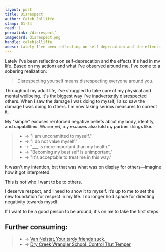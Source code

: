 ```yaml
---
layout: post
title: Disrespect
author: Caleb Jolliffe
stamp: 01-24
read: 1
permalink: /disrespect/
imagecard: disrespect.png
handle: calebjolliffe
xdesc: Lately I've been reflecting on self-deprecation and the effects it's had in my life. Based on my actions and what I've observed around me, I've come to a sobering realization...
---
```


Lately I've been reflecting on self-deprecation and the effects it's had in my life. Based on my actions and what I've observed around me, I've come to a sobering realization:

> Disrespecting yourself means disrespecting everyone around you.

Throughout my adult life, I've struggled to take care of my physical and mental wellbeing. It's the biggest way I've inadvertently disrespected others. When I saw the damage I was doing to myself, I also saw the damage I was doing to others. I'm now taking serious measures to correct it.

My "simple" excuses reinforced negative beliefs about my body, identity, and capabilities. Worse yet, my excuses also told my partner things like:

> - → "I am uncommitted to myself."
> - → "I do not value myself."
> - → "___ is more important than my health."
> - → "Becoming my best self is unimportant."
> - → "It's acceptable to treat me in this way."

It wasn't my intention, but that was what was on display for others—imagine how it got interpreted.

This is not who I want to be to others.

I deserve respect, and I need to show it to myself. It's up to me to set the new foundation for respect in my life. I no longer hold space for directing negativity towards myself.

If I want to be a good person to be around, it's on me to take the first steps.

## Further consuming:
> - → [Van Neistat, Your tardy friends suck.](https://youtu.be/Hm4mr7jzSpQ?si=fS9_BKXyE_PrYDIs)
> - → [Dry Creek Wrangler School, Control That Temper](https://youtu.be/CUrh306DSTY?si=QiAcfJhIDepKYCtJ)